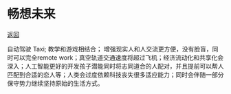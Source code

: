 # 畅想未来

[返回](README.md)

自动驾驶 Taxi; 教学和游戏相结合； 增强现实人和人交流更方便，没有脸盲，同时可以完全remote work；真空轨道交通速度将超过飞机；经济流动化和共享化会深入；人工智能更好的开发孩子潜能同时将志同道合的人配对，并且提前可以帮人匹配到合适的恋人等；人类会过度依赖科技丧失很多适应能力；同时会伴随一部分保守势力继续坚持原始的生活方式。
